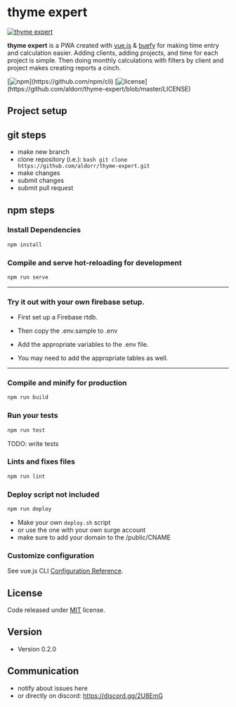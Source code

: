 # thyme expert

[![thyme expert](https://thyme-expert.surge.sh/img/logo.4aa43e67.png)](https://github.com/aldorr/thyme-expert)

**thyme expert** is a PWA created with [vue.js](https://vuejs.org/)  & [buefy](https://buefy.org/) for making time entry and calculation easier. Adding clients, adding projects, and time for each project is simple. Then doing monthly calculations with filters by client and project makes creating reports a cinch.

[![npm](https://img.shields.io/badge/npm-v6.12.1-success?)](https://github.com/npm/cli)
[![license](https://img.shields.io/badge/license-MIT-informational?")](https://github.com/aldorr/thyme-expert/blob/master/LICENSE)

## Project setup

## git steps

* make new branch
* clone repository (i.e.): `bash git clone https://github.com/aldorr/thyme-expert.git`
* make changes
* submit changes
* submit pull request

## npm steps

### Install Dependencies

```bash
npm install
```

### Compile and serve hot-reloading for development

```bash
npm run serve
```

______

### Try it out with your own firebase setup.

* First set up a Firebase rtdb.

* Then copy the .env.sample to .env

* Add the appropriate variables to the .env file.

* You may need to add the appropriate tables as well.

______

### Compile and minify for production

```bash
npm run build
```

### Run your tests

```bash
npm run test
```

TODO: write tests

### Lints and fixes files

```bash
npm run lint
```

### Deploy script not included

```bash
npm run deploy
```

* Make your own `deploy.sh` script
* or use the one with your own surge account
* make sure to add your domain to the /public/CNAME

### Customize configuration

See vue.js CLI [Configuration Reference](https://cli.vuejs.org/config/).

## License

Code released under [MIT](https://github.com/buefy/buefy/blob/master/LICENSE) license.

## Version

* Version 0.2.0

## Communication

* notify about issues here
* or directly on discord: https://discord.gg/2U8EmG
